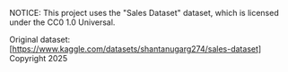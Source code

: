 NOTICE: This project uses the "Sales Dataset" dataset, which is licensed under the CC0 1.0 Universal.

Original dataset: [https://www.kaggle.com/datasets/shantanugarg274/sales-dataset] Copyright 2025 

